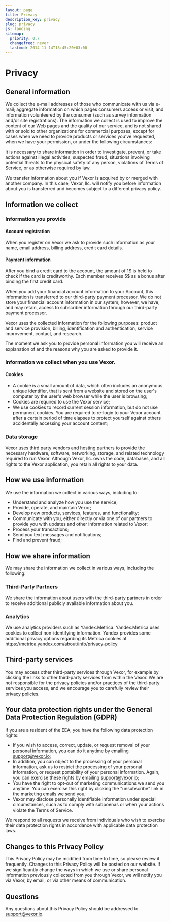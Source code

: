 ```yaml
---
layout: page
title: Privacy
description_key: privacy
slug: privacy
js: landing
sitemap:
  priority: 0.7
  changefreq: never
  lastmod: 2014-11-14T13:45:20+03:00
---
```



Privacy
=======

## General information

We collect the e-mail addresses of those who communicate with us via e-mail;
aggregate information on which pages consumers access or visit, and information
volunteered by the consumer (such as survey information and/or site
registrations). The information we collect is used to improve the content of
our Web pages and the quality of our service, and is not shared with or sold to
other organizations for commercial purposes, except for cases when we need to provide products or 
services you’ve requested, when we have your permission, or under the following
circumstances:

It is necessary to share information in order to investigate, prevent, or take
actions against illegal activities, suspected fraud, situations involving
potential threats to the physical safety of any person, violations of Terms of
Service, or as otherwise required by law.

We transfer information about you if Vexor is acquired by or merged with
another company. In this case, Vexor, llc. will notify you before information
about you is transferred and becomes subject to a different privacy policy.

## Information we collect

### Information you provide

#### Account registration
When you register on Vexor we ask to provide such information as your name, email
address, billing address, credit card details. 

#### Payment information

After you bind a credit card to the account, the amount of 1$ is held to check if the card is creditworthy.
Each member receives 5$ as a bonus after binding the first credit card.

When you add your financial account information to your Account, this information is transferred to our third-party payment processor. We do not store your financial account information in our system; however, we have, and may retain, access to subscriber information through our third-party payment processor.

Vexor uses the collected information for the following purposes: product
and service provision, billing, identification and authentication, service
improvement, contact, and research.

The moment we ask you to provide personal information you will receive an explanation
of and the reasons why you are asked to provide it.

### Information we collect when you use Vexor.

#### Cookies

* A cookie is a small amount of data, which often includes an anonymous unique
identifier, that is sent from a website and stored on the user's computer by 
the user's web browser while the user is browsing;
* Cookies are required to use the Vexor service;
* We use cookies to record current session information, but do not use permanent
cookies. You are required to re-login to your Vexor account after a certain
period of time elapses to protect yourself against others accidentally accessing
your account content;

### Data storage

Vexor uses third party vendors and hosting partners to provide the necessary
hardware, software, networking, storage, and related technology required to run
Vexor. Although Vexor, llc. owns the code, databases, and all rights to the
Vexor application, you retain all rights to your data.

## How we use information

We use the information we collect in various ways, including to:

* Understand and analyze how you use the service;
* Provide, operate, and maintain Vexor;
* Develop new products, services, features, and functionality;
* Communicate with you, either directly or via one of our partners to provide you with updates and other information related to Vexor;
* Process your transactions;
* Send you text messages and notifications;
* Find and prevent fraud;

## How we share information

We may share the information we collect in various ways, including the following:

### Third-Party Partners

We share the information about users with the third-party partners in order to receive additional publicly available information about you.

### Analytics

We use analytics providers such as Yandex.Metrica. Yandex.Metrica uses cookies to collect non-identifying information. Yandex provides some additional privacy options regarding its Metrica cookies at https://metrica.yandex.com/about/info/privacy-policy

## Third-party services
You may access other third-party services through Vexor, for example by clicking the links to other third-party services from within the Vexor. We are not responsible for the privacy policies and/or practices of the third-party services you access, and we encourage you to carefully review their privacy policies.

## Your data protection rights under the General Data Protection Regulation (GDPR)

If you are a resident of the EEA, you have the following data protection rights:

* If you wish to access, correct, update, or request removal of your personal information, you can do it anytime by emailing [support@vexor.io](mailto:support@vexor.io);
* In addition, you can object to the processing of your personal information, ask us to restrict the processing of your personal information, or request portability of your personal information. Again, you can exercise these rights by emailing [support@vexor.io](mailto:support@vexor.io);
* You have the right to opt-out of marketing communications we send you anytime. You can exercise this right by clicking the "unsubscribe" link in the marketing emails we send you;
* Vexor may disclose personally identifiable information under special circumstances, such as to comply with subpoenas or when your actions violate the Terms of Service.

We respond to all requests we receive from individuals who wish to exercise their data protection rights in accordance with applicable data protection laws.

## Changes to this Privacy Policy

This Privacy Policy may be modified from time to time, so please review it frequently. Changes to this Privacy Policy will be posted on our website. If we significantly change the ways in which we use or share personal information previously collected from you through Vexor, we will notify you via Vexor, by email, or via other means of communication.

## Questions

Any questions about this Privacy Policy should be addressed to
[support@vexor.io](mailto:support@vexor.io).
